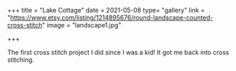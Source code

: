 +++
title = "Lake Cottage"
date = 2021-05-08
type= "gallery"
link = "https://www.etsy.com/listing/1214895676/round-landscape-counted-cross-stitch"
image = "landscape1.jpg"

+++

The first cross stitch project I did since I was a kid! It got me back into cross stitching. 